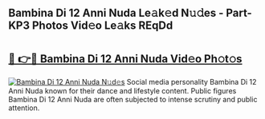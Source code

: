 ## Bambina Di 12 Anni Nuda Le𝚊k𝚎d N𝚞𝚍es - Part-KP3 Photos Vid𝚎o Le𝚊ks REqDd

# <h2><a href="http://fbfergc.evod.top/?m=Bambina+Di+12+Anni+Nuda">🔗 👉🔴 Bambina Di 12 Anni Nuda Vid𝚎o Ph𝚘t𝚘s</a></h2>

[![Bambina Di 12 Anni Nuda N𝚞d𝚎s](https://i.imgur.com/8V9OHl7.gif)](http://fbfergc.evod.top/?m=Bambina+Di+12+Anni+Nuda)
Social media personality Bambina Di 12 Anni Nuda known for their dance and lifestyle content. Public figures Bambina Di 12 Anni Nuda are often subjected to intense scrutiny and public attention. 
